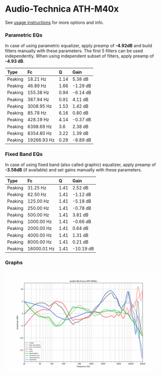# Audio-Technica ATH-M40x
See [usage instructions](https://github.com/jaakkopasanen/AutoEq#usage) for more options and info.

### Parametric EQs
In case of using parametric equalizer, apply preamp of **-4.92dB** and build filters manually
with these parameters. The first 5 filters can be used independently.
When using independent subset of filters, apply preamp of **-4.93 dB**.

| Type    | Fc          |    Q | Gain     |
|:--------|:------------|:-----|:---------|
| Peaking | 18.21 Hz    | 1.14 | 5.38 dB  |
| Peaking | 46.89 Hz    | 1.66 | -1.29 dB |
| Peaking | 155.38 Hz   | 0.94 | -6.14 dB |
| Peaking | 387.94 Hz   | 0.91 | 4.11 dB  |
| Peaking | 3008.95 Hz  | 1.53 | 1.42 dB  |
| Peaking | 85.78 Hz    | 6.16 | 0.80 dB  |
| Peaking | 428.19 Hz   | 4.14 | -0.37 dB |
| Peaking | 6398.69 Hz  | 3.6  | 2.38 dB  |
| Peaking | 8354.80 Hz  | 3.22 | 1.39 dB  |
| Peaking | 19266.93 Hz | 0.29 | -8.89 dB |

### Fixed Band EQs
In case of using fixed band (also called graphic) equalizer, apply preamp of **-3.58dB**
(if available) and set gains manually with these parameters.

| Type    | Fc          |    Q | Gain      |
|:--------|:------------|:-----|:----------|
| Peaking | 31.25 Hz    | 1.41 | 2.52 dB   |
| Peaking | 62.50 Hz    | 1.41 | -1.12 dB  |
| Peaking | 125.00 Hz   | 1.41 | -5.18 dB  |
| Peaking | 250.00 Hz   | 1.41 | -0.78 dB  |
| Peaking | 500.00 Hz   | 1.41 | 3.81 dB   |
| Peaking | 1000.00 Hz  | 1.41 | -0.66 dB  |
| Peaking | 2000.00 Hz  | 1.41 | 0.64 dB   |
| Peaking | 4000.00 Hz  | 1.41 | 1.31 dB   |
| Peaking | 8000.00 Hz  | 1.41 | 0.21 dB   |
| Peaking | 16000.01 Hz | 1.41 | -10.19 dB |

### Graphs
![](./Audio-Technica%20ATH-M40x.png)